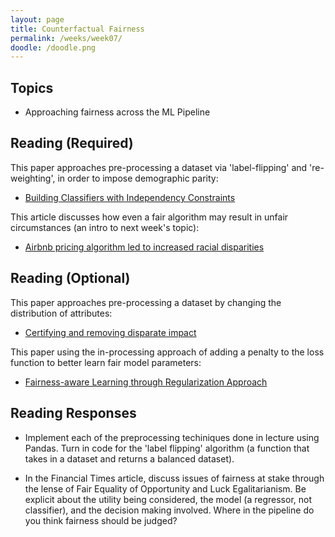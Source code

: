 ```yaml
---
layout: page
title: Counterfactual Fairness
permalink: /weeks/week07/
doodle: /doodle.png
---
```


## Topics

* Approaching fairness across the ML Pipeline

## Reading (Required)

This paper approaches pre-processing a dataset via 'label-flipping'
and 're-weighting', in order to impose demographic parity:

* [Building Classifiers with Independency Constraints](https://www.win.tue.nl/~mpechen/publications/pubs/CaldersICDM09.pdf)

This article discusses how even a fair algorithm may result in unfair
circumstances (an intro to next week's topic):

* [Airbnb pricing algorithm led to increased racial disparities](https://www.ft.com/content/5b1471e0-ed4a-47f5-8f3f-0a1ee7f7999c)


## Reading (Optional)

This paper approaches pre-processing a dataset by changing the
distribution of attributes:

* [Certifying and removing disparate impact](https://arxiv.org/pdf/1412.3756.pdf)

This paper using the in-processing approach of adding a penalty to the
loss function to better learn fair model parameters:

* [Fairness-aware Learning through Regularization Approach](https://www.kamishima.net/archive/2011-ws-icdm_padm.pdf)

## Reading Responses

* Implement each of the preprocessing techiniques done in lecture
  using Pandas. Turn in code for the 'label flipping' algorithm (a
  function that takes in a dataset and returns a balanced dataset).

* In the Financial Times article, discuss issues of fairness at stake
  through the lense of Fair Equality of Opportunity and Luck
  Egalitarianism. Be explicit about the utility being considered, the
  model (a regressor, not classifier), and the decision making
  involved. Where in the pipeline do you think fairness should be
  judged?


